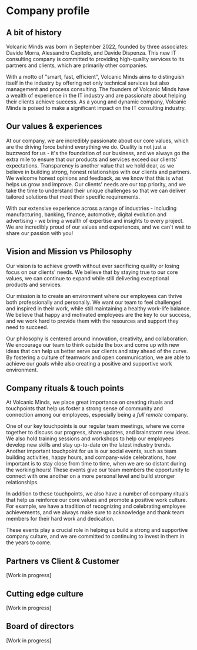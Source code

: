# Company profile

## A bit of history

Volcanic Minds was born in September 2022, founded by three associates: Davide Morra, Alessandro Capitolo, and Davide Dispenza. This new IT consulting company is committed to providing high-quality services to its partners and clients, which are primarily other companies.

With a motto of "smart, fast, efficient", Volcanic Minds aims to distinguish itself in the industry by offering not only technical services but also management and process consulting. The founders of Volcanic Minds have a wealth of experience in the IT industry and are passionate about helping their clients achieve success. As a young and dynamic company, Volcanic Minds is poised to make a significant impact on the IT consulting industry.

## Our values & experiences

At our company, we are incredibly passionate about our core values, which are the driving force behind everything we do.
Quality is not just a buzzword for us - it's the foundation of our business, and we always go the extra mile to ensure that our products and services exceed our clients' expectations.
Transparency is another value that we hold dear, as we believe in building strong, honest relationships with our clients and partners. We welcome honest opinions and feedback, as we know that this is what helps us grow and improve.
Our clients' needs are our top priority, and we take the time to understand their unique challenges so that we can deliver tailored solutions that meet their specific requirements.

With our extensive experience across a range of industries - including manufacturing, banking, finance, automotive, digital evolution and advertising - we bring a wealth of expertise and insights to every project. We are incredibly proud of our values and experiences, and we can't wait to share our passion with you!

## Vision and Mission vs Philosophy

Our vision is to achieve growth without ever sacrificing quality or losing focus on our clients' needs. We believe that by staying true to our core values, we can continue to expand while still delivering exceptional products and services.

Our mission is to create an environment where our employees can thrive both professionally and personally. We want our team to feel challenged and inspired in their work, while still maintaining a healthy work-life balance. We believe that happy and motivated employees are the key to our success, and we work hard to provide them with the resources and support they need to succeed.

Our philosophy is centered around innovation, creativity, and collaboration. We encourage our team to think outside the box and come up with new ideas that can help us better serve our clients and stay ahead of the curve. By fostering a culture of teamwork and open communication, we are able to achieve our goals while also creating a positive and supportive work environment.

## Company rituals & touch points

At Volcanic Minds, we place great importance on creating rituals and touchpoints that help us foster a strong sense of community and connection among our employees, especially being a _full remote_ company.

One of our key touchpoints is our regular team meetings, where we come together to discuss our progress, share updates, and brainstorm new ideas. We also hold training sessions and workshops to help our employees develop new skills and stay up-to-date on the latest industry trends. Another important touchpoint for us is our social events, such as team building activities, happy hours, and company-wide celebrations, how important is to stay close from time to time, when we are so distant during the working hours! These events give our team members the opportunity to connect with one another on a more personal level and build stronger relationships.

In addition to these touchpoints, we also have a number of company rituals that help us reinforce our core values and promote a positive work culture. For example, we have a tradition of recognizing and celebrating employee achievements, and we always make sure to acknowledge and thank team members for their hard work and dedication.

These events play a crucial role in helping us build a strong and supportive company culture, and we are committed to continuing to invest in them in the years to come.

## Partners vs Client & Customer

[Work in progress]

## Cutting edge culture

[Work in progress]

## Board of directors

[Work in progress]

